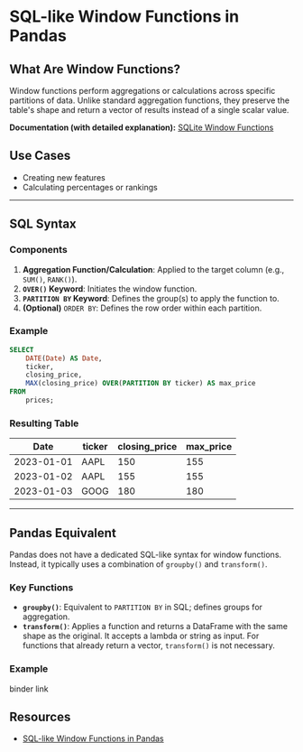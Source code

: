 # SQL-like Window Functions in Pandas

## What Are Window Functions?
Window functions perform aggregations or calculations across specific partitions of data. Unlike standard aggregation functions, they preserve the table's shape and return a vector of results instead of a single scalar value.

**Documentation (with detailed explanation):** [SQLite Window Functions](https://www.sqlite.org/windowfunctions.html#:~:text=A%20window%20function%20is%20an,it%20is%20a%20window%20function.)

## Use Cases
- Creating new features
- Calculating percentages or rankings

---

## SQL Syntax

### Components
1. **Aggregation Function/Calculation**: Applied to the target column (e.g., `SUM()`, `RANK()`).
2. **`OVER()` Keyword**: Initiates the window function.
3. **`PARTITION BY` Keyword**: Defines the group(s) to apply the function to.
4. **(Optional)** `ORDER BY`: Defines the row order within each partition.

### Example
```sql
SELECT
    DATE(Date) AS Date,
    ticker,
    closing_price,
    MAX(closing_price) OVER(PARTITION BY ticker) AS max_price
FROM
    prices;
```

### Resulting Table
| Date       | ticker | closing_price | max_price |
|------------|--------|---------------|-----------|
| 2023-01-01 | AAPL   | 150           | 155       |
| 2023-01-02 | AAPL   | 155           | 155       |
| 2023-01-03 | GOOG   | 180           | 180       |

---

## Pandas Equivalent

Pandas does not have a dedicated SQL-like syntax for window functions. Instead, it typically uses a combination of `groupby()` and `transform()`.

### Key Functions
- **`groupby()`**: Equivalent to `PARTITION BY` in SQL; defines groups for aggregation.
- **`transform()`**: Applies a function and returns a DataFrame with the same shape as the original. It accepts a lambda or string as input. For functions that already return a vector, `transform()` is not necessary.

### Example

binder link

## Resources
- [SQL-like Window Functions in Pandas](https://engineeringfordatascience.com/posts/sql_like_window_functions_in_pandas/)

